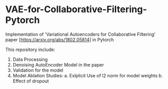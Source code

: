 # VAE-for-Collaborative-Filtering-Pytorch
Implementation of 'Variational Autoencoders for Collaborative Filtering' paper [https://arxiv.org/abs/1802.05814]  in Pytorch

This repository include:
 1. Data Processing
 2. Denoising AutoEncoder Model in the paper
 3. Validation for the model
 4. Model Ablation Studies:
    a. Exlplicit Use of l2 norm for model weights
    b. Effect of dropout 
